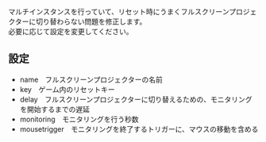 マルチインスタンスを行っていて、リセット時にうまくフルスクリーンプロジェクターに切り替わらない問題を修正します。  
必要に応じて設定を変更してください。

## 設定
- name　フルスクリーンプロジェクターの名前
- key　ゲーム内のリセットキー
- delay　フルスクリーンプロジェクターに切り替えるための、モニタリングを開始するまでの遅延
- monitoring　モニタリングを行う秒数
- mousetrigger　モニタリングを終了するトリガーに、マウスの移動を含める

